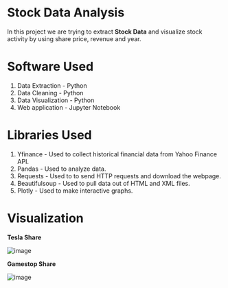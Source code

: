 # Stock Data Analysis


In this project we are trying to extract **Stock Data** and visualize stock activity by using share price, revenue and year.


<h1> Software Used </h1>

1. Data Extraction - Python
2. Data Cleaning - Python
3. Data Visualization - Python
4. Web application - Jupyter Notebook


<h1> Libraries Used </h1>

1. Yfinance - Used to collect historical financial data from Yahoo Finance API.
2. Pandas - Used to analyze data.
3. Requests - Used to to send HTTP requests and download the webpage.
4. Beautifulsoup - Used to pull data out of HTML and XML files.
5. Plotly - Used to make interactive graphs.


<h1>Visualization </h1>

**Tesla Share**

![image](https://user-images.githubusercontent.com/121084757/213453042-6e947dda-ca8f-4474-8d00-7edf233e9758.png)


**Gamestop Share**

![image](https://user-images.githubusercontent.com/121084757/213453203-4cdaa751-51e7-46b4-a60d-cea81ba5cec4.png)
